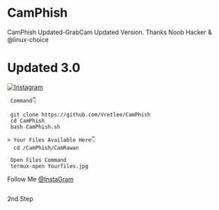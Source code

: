 # CamPhish
CamPhish Updated-GrabCam Updated Version. 
Thanks Noob Hacker & @linux-choice
# Updated 3.0
<a href="https://instagram.com/krish_na_2568" rel="nofollow"><img title="Instagram" src="https://camo.githubusercontent.com/603963737d345c892a61d11c6f0902b18b91f6fd1b5ae9754af77fd892fcd99c/68747470733a2f2f696d672e736869656c64732e696f2f62616467652f494e5354414752414d2d707572706c653f7374796c653d666f722d7468652d6261646765266c6f676f3d696e7374616772616d" data-canonical-src="https://img.shields.io/badge/INSTAGRAM-purple?style=for-the-badge&amp;logo=instagram" style="max-width:100%;"></a>
</p>


     Command👇

     git clone https://github.com/Vretlee/CamPhish
     cd CamPhish
     bash CamPhish.sh
     
    > Your Files Available Here👇
      cd /CamPhish/CamRawan

     Open Files Command 
     termux-open Yourfiles.jpg

Follow Me <a href="https://www.instagram.com/krish_na_2568">@InstaGram</a>

<a href="https://github.com/Vretlee/sneakphish"><img title="" src="https://github.com/Vretlee/CamPhish/blob/main/.BaapG_Ghazipur_Up_India.jpg" data-canonical-src="https://github-readme-stats.vercel.app/api/pin/?username=noob-hackers&amp;repo=ipdrone&amp;theme=highcontrast" style="max-width:100%;"></a>
</p>
2nd Step

<a href="https://www.instagram.com/krish_na_2568"><img title="" src="https://github.com/Vretlee/CamPhish/blob/main/LastStepByBaapG.jpg" data-canonical-src="https://github-readme-stats.vercel.app/api/pin/?username=noob-hackers&amp;repo=ipdrone&amp;theme=highcontrast" style="max-width:100%;"></a>
</p>
